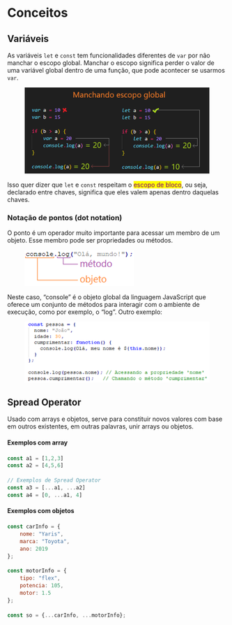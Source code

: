 # Conceitos

## Variáveis

As variáveis `let` e `const` tem funcionalidades diferentes de `var` por não manchar o escopo global. Manchar o escopo significa perder o valor de uma variável global dentro de uma função, que pode acontecer se usarmos `var`.

<figure><img src="../../../.gitbook/assets/variaveis var e let escopo global.png" alt=""><figcaption></figcaption></figure>

Isso quer dizer que `let` e `const` respeitam o <mark style="color:purple;">escopo de bloco</mark>, ou seja, declarado entre chaves, significa que eles valem apenas dentro daquelas chaves.

### Notação de pontos (dot notation)

O ponto é um operador muito importante para acessar um membro de um objeto. Esse membro pode ser propriedades ou métodos.

<figure><img src="../../../.gitbook/assets/javascript dot notation.png" alt=""><figcaption></figcaption></figure>

Neste caso, “console” é o objeto global da linguagem JavaScript que oferece um conjunto de métodos para interagir com o ambiente de execução, como por exemplo, o “log”. Outro exemplo:

<figure><img src="../../../.gitbook/assets/javascript associar propriedades.png" alt=""><figcaption></figcaption></figure>

## Spread Operator

Usado com arrays e objetos, serve para constituir novos valores com base em outros existentes, em outras palavras, unir arrays ou objetos.

#### Exemplos com array

```javascript
const a1 = [1,2,3]
const a2 = [4,5,6]

// Exemplos de Spread Operator
const a3 = [...a1, ...a2]
const a4 = [0, ...a1, 4]
```

#### Exemplos com objetos

```javascript
const carInfo = {
    nome: "Yaris",
    marca: "Toyota",
    ano: 2019
};

const motorInfo = {
    tipo: "flex",
    potencia: 105,
    motor: 1.5
};

const so = {...carInfo, ...motorInfo};
```

